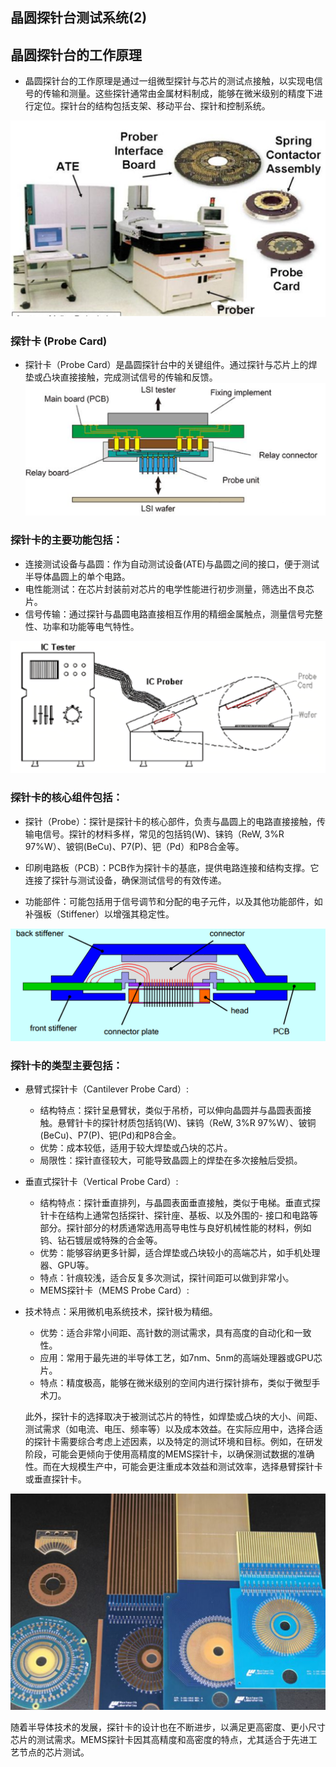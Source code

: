 ## 晶圆探针台测试系统(2)

## 晶圆探针台的工作原理

- 晶圆探针台的工作原理是通过一组微型探针与芯片的测试点接触，以实现电信号的传输和测量。这些探针通常由金属材料制成，能够在微米级别的精度下进行定位。探针台的结构包括支架、移动平台、探针和控制系统。

![alt text](image-6.png)

###  探针卡 (Probe Card)

- 探针卡（Probe Card）是晶圆探针台中的关键组件。通过探针与芯片上的焊垫或凸块直接接触，完成测试信号的传输和反馈。
![alt text](image-7.png)

### 探针卡的主要功能包括：

- 连接测试设备与晶圆：作为自动测试设备(ATE)与晶圆之间的接口，便于测试半导体晶圆上的单个电路。
- 电性能测试：在芯片封装前对芯片的电学性能进行初步测量，筛选出不良芯片。
- 信号传输：通过探针与晶圆电路直接相互作用的精细金属触点，测量信号完整性、功率和功能等电气特性。

![alt text](image-8.png)

### 探针卡的核心组件包括：

- 探针（Probe）：探针是探针卡的核心部件，负责与晶圆上的电路直接接触，传输电信号。探针的材料多样，常见的包括钨(W)、铼钨（ReW, 3%R 97%W）、铍铜(BeCu)、P7(P)、钯（Pd）和P8合金等。

- 印刷电路板（PCB）：PCB作为探针卡的基底，提供电路连接和结构支撑。它连接了探针与测试设备，确保测试信号的有效传递。

- 功能部件：可能包括用于信号调节和分配的电子元件，以及其他功能部件，如补强板（Stiffener）以增强其稳定性。

![alt text](image-9.png)

### 探针卡的类型主要包括：

- 悬臂式探针卡（Cantilever Probe Card）:

  - 结构特点：探针呈悬臂状，类似于吊桥，可以伸向晶圆并与晶圆表面接触。悬臂针卡的探针材质包括钨(W)、铼钨（ReW, 3%R 97%W）、铍铜(BeCu)、P7(P)、钯(Pd)和P8合金。
  - 优势：成本较低，适用于较大焊垫或凸块的芯片。
  - 局限性：探针直径较大，可能导致晶圆上的焊垫在多次接触后受损。

- 垂直式探针卡（Vertical Probe Card）:

    - 结构特点：探针垂直排列，与晶圆表面垂直接触，类似于电梯。垂直式探针卡在结构上通常包括探针、探针座、基板、以及外围的- 接口和电路等部分。探针部分的材质通常选用高导电性与良好机械性能的材料，例如钨、钻石镀层或特殊的合金等。
    - 优势：能够容纳更多针脚，适合焊垫或凸块较小的高端芯片，如手机处理器、GPU等。
    - 特点：针痕较浅，适合反复多次测试，探针间距可以做到非常小。
    - MEMS探针卡（MEMS Probe Card）:

- 技术特点：采用微机电系统技术，探针极为精细。

    - 优势：适合非常小间距、高针数的测试需求，具有高度的自动化和一致性。
    - 应用：常用于最先进的半导体工艺，如7nm、5nm的高端处理器或GPU芯片。
    - 特点：精度极高，能够在微米级别的空间内进行探针排布，类似于微型手术刀。

  此外，探针卡的选择取决于被测试芯片的特性，如焊垫或凸块的大小、间距、测试需求（如电流、电压、频率等）以及成本效益。在实际应用中，选择合适的探针卡需要综合考虑上述因素，以及特定的测试环境和目标。例如，在研发阶段，可能会更倾向于使用高精度的MEMS探针卡，以确保测试数据的准确性。而在大规模生产中，可能会更注重成本效益和测试效率，选择悬臂探针卡或垂直探针卡。

![alt text](image-10.png)

随着半导体技术的发展，探针卡的设计也在不断进步，以满足更高密度、更小尺寸芯片的测试需求。MEMS探针卡因其高精度和高密度的特点，尤其适合于先进工艺节点的芯片测试。